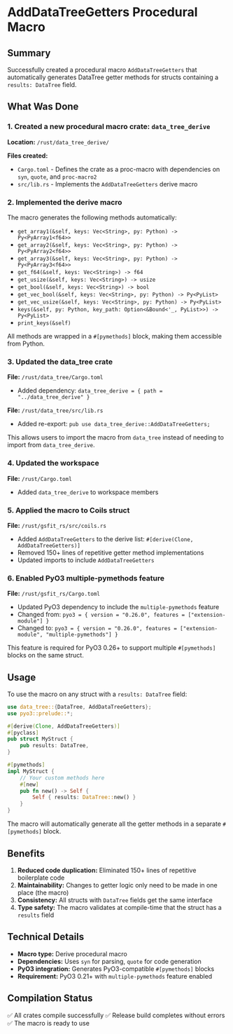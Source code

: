 # AddDataTreeGetters Procedural Macro

## Summary

Successfully created a procedural macro `AddDataTreeGetters` that automatically generates DataTree getter methods for structs containing a `results: DataTree` field.

## What Was Done

### 1. Created a new procedural macro crate: `data_tree_derive`

**Location:** `/rust/data_tree_derive/`

**Files created:**
- `Cargo.toml` - Defines the crate as a proc-macro with dependencies on `syn`, `quote`, and `proc-macro2`
- `src/lib.rs` - Implements the `AddDataTreeGetters` derive macro

### 2. Implemented the derive macro

The macro generates the following methods automatically:
- `get_array1(&self, keys: Vec<String>, py: Python) -> Py<PyArray1<f64>>`
- `get_array2(&self, keys: Vec<String>, py: Python) -> Py<PyArray2<f64>>`
- `get_array3(&self, keys: Vec<String>, py: Python) -> Py<PyArray3<f64>>`
- `get_f64(&self, keys: Vec<String>) -> f64`
- `get_usize(&self, keys: Vec<String>) -> usize`
- `get_bool(&self, keys: Vec<String>) -> bool`
- `get_vec_bool(&self, keys: Vec<String>, py: Python) -> Py<PyList>`
- `get_vec_usize(&self, keys: Vec<String>, py: Python) -> Py<PyList>`
- `keys(&self, py: Python, key_path: Option<&Bound<'_, PyList>>) -> Py<PyList>`
- `print_keys(&self)`

All methods are wrapped in a `#[pymethods]` block, making them accessible from Python.

### 3. Updated the data_tree crate

**File:** `/rust/data_tree/Cargo.toml`
- Added dependency: `data_tree_derive = { path = "../data_tree_derive" }`

**File:** `/rust/data_tree/src/lib.rs`
- Added re-export: `pub use data_tree_derive::AddDataTreeGetters;`

This allows users to import the macro from `data_tree` instead of needing to import from `data_tree_derive`.

### 4. Updated the workspace

**File:** `/rust/Cargo.toml`
- Added `data_tree_derive` to workspace members

### 5. Applied the macro to Coils struct

**File:** `/rust/gsfit_rs/src/coils.rs`
- Added `AddDataTreeGetters` to the derive list: `#[derive(Clone, AddDataTreeGetters)]`
- Removed 150+ lines of repetitive getter method implementations
- Updated imports to include `AddDataTreeGetters`

### 6. Enabled PyO3 multiple-pymethods feature

**File:** `/rust/gsfit_rs/Cargo.toml`
- Updated PyO3 dependency to include the `multiple-pymethods` feature
- Changed from: `pyo3 = { version = "0.26.0", features = ["extension-module"] }`
- Changed to: `pyo3 = { version = "0.26.0", features = ["extension-module", "multiple-pymethods"] }`

This feature is required for PyO3 0.26+ to support multiple `#[pymethods]` blocks on the same struct.

## Usage

To use the macro on any struct with a `results: DataTree` field:

```rust
use data_tree::{DataTree, AddDataTreeGetters};
use pyo3::prelude::*;

#[derive(Clone, AddDataTreeGetters)]
#[pyclass]
pub struct MyStruct {
    pub results: DataTree,
}

#[pymethods]
impl MyStruct {
    // Your custom methods here
    #[new]
    pub fn new() -> Self {
        Self { results: DataTree::new() }
    }
}
```

The macro will automatically generate all the getter methods in a separate `#[pymethods]` block.

## Benefits

1. **Reduced code duplication:** Eliminated 150+ lines of repetitive boilerplate code
2. **Maintainability:** Changes to getter logic only need to be made in one place (the macro)
3. **Consistency:** All structs with `DataTree` fields get the same interface
4. **Type safety:** The macro validates at compile-time that the struct has a `results` field

## Technical Details

- **Macro type:** Derive procedural macro
- **Dependencies:** Uses `syn` for parsing, `quote` for code generation
- **PyO3 integration:** Generates PyO3-compatible `#[pymethods]` blocks
- **Requirement:** PyO3 0.21+ with `multiple-pymethods` feature enabled

## Compilation Status

✅ All crates compile successfully
✅ Release build completes without errors
✅ The macro is ready to use
